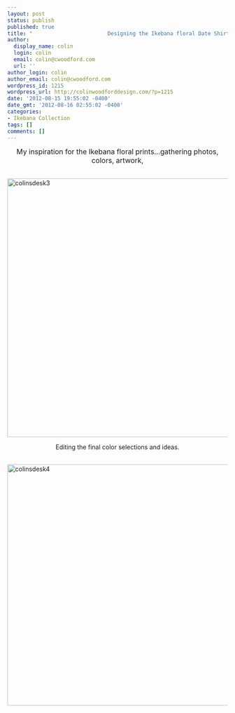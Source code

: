 ```yaml
---
layout: post
status: publish
published: true
title: "                        Designing the Ikebana floral Date Shirt Collection"
author:
  display_name: colin
  login: colin
  email: colin@cwoodford.com
  url: ''
author_login: colin
author_email: colin@cwoodford.com
wordpress_id: 1215
wordpress_url: http://colinwoodforddesign.com/?p=1215
date: '2012-08-15 19:55:02 -0400'
date_gmt: '2012-08-16 02:55:02 -0400'
categories:
- Ikebana Collection
tags: []
comments: []
---
```

<p style="text-align: center;"><span style="font-size: medium;">My inspiration for the Ikebana floral prints...gathering photos, colors, artwork,</span></p><br />
<img class="aligncenter size-full wp-image-1620" alt="colinsdesk3" src="http://colinwoodforddesign.com/wp-content/uploads/2013/07/colinsdesk3.jpg" width="800" height="590" /></p>
<p style="text-align: center;">Editing the final color selections and ideas.</p><br />
<img class="aligncenter size-full wp-image-1621" alt="colinsdesk4" src="http://colinwoodforddesign.com/wp-content/uploads/2012/08/colinsdesk4.jpg" width="800" height="550" /></p>
